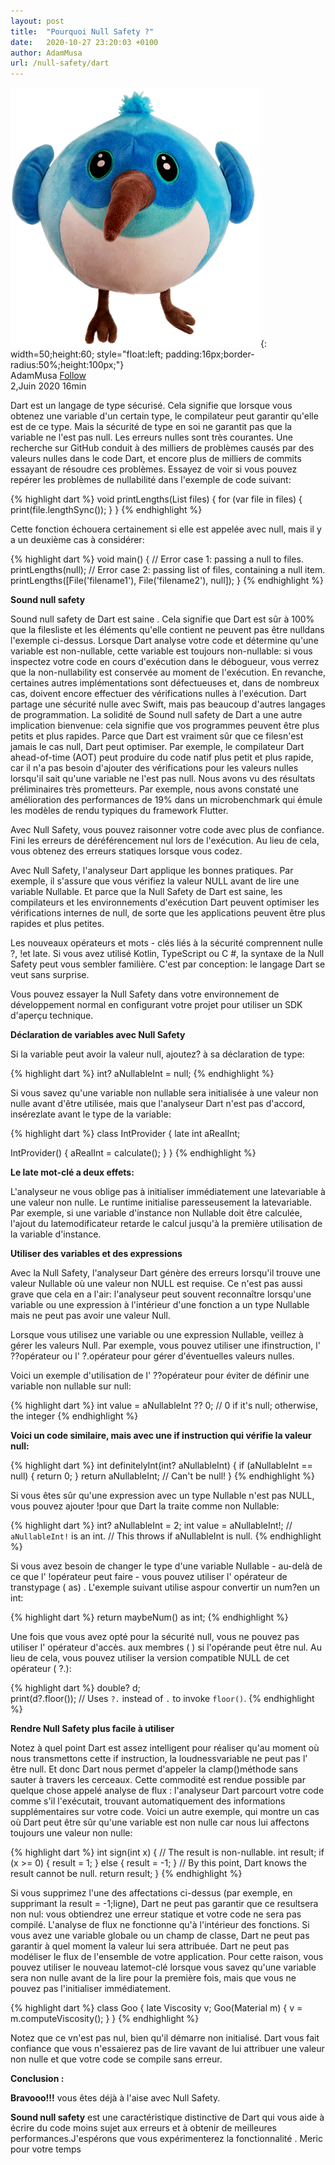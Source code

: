 ```yaml
---
layout: post
title:  "Pourquoi Null Safety ?"
date:   2020-10-27 23:20:03 +0100
author: AdamMusa
url: /null-safety/dart
---
```


![alt text](/assets/images/dart.png){: width=50;height:60; style="float:left; padding:16px;border-radius:50%;height:100px;"}
<br> AdamMusa [Follow](https://twitter.com/AdamMusaAly/)<br>
2,Juin 2020 16min


Dart est un langage de type sécurisé. Cela signifie que lorsque vous obtenez une variable d'un certain type, le compilateur peut garantir qu'elle est de ce type. Mais la sécurité de type en soi ne garantit pas que la variable ne l'est pas null.
Les erreurs nulles sont très courantes. Une recherche sur GitHub conduit à des milliers de problèmes causés par des valeurs nulles dans le code Dart, et encore plus de milliers de commits essayant de résoudre ces problèmes.
Essayez de voir si vous pouvez repérer les problèmes de nullabilité dans l'exemple de code suivant:

{% highlight dart %}
  void printLengths(List<File> files) {
  for (var file in files) {
    print(file.lengthSync());
  }
}
{% endhighlight %}

Cette fonction échouera certainement si elle est appelée avec null, mais il y a un deuxième cas à considérer:

{% highlight dart %}
 void main() {
  // Error case 1: passing a null to files.
  printLengths(null);
  // Error case 2: passing list of files, containing a null item.
  printLengths([File('filename1'), File('filename2'), null]);
}
{% endhighlight %}

**Sound null safety**

Sound null safety de Dart est saine . Cela signifie que Dart est sûr à 100% que la filesliste et les éléments qu'elle contient ne peuvent pas être nulldans l'exemple ci-dessus. Lorsque Dart analyse votre code et détermine qu'une variable est non-nullable, cette variable est toujours non-nullable: si vous inspectez votre code en cours d'exécution dans le débogueur, vous verrez que la non-nullability est conservée au moment de l'exécution. En revanche, certaines autres implémentations sont défectueuses et, dans de nombreux cas, doivent encore effectuer des vérifications nulles à l'exécution. Dart partage une sécurité nulle avec Swift, mais pas beaucoup d'autres langages de programmation.
La solidité de Sound null safety de Dart a une autre implication bienvenue: cela signifie que vos programmes peuvent être plus petits et plus rapides. Parce que Dart est vraiment sûr que ce filesn'est jamais le cas null, Dart peut optimiser. Par exemple, le compilateur Dart ahead-of-time (AOT) peut produire du code natif plus petit et plus rapide, car il n'a pas besoin d'ajouter des vérifications pour les valeurs nulles lorsqu'il sait qu'une variable ne l'est pas null.
Nous avons vu des résultats préliminaires très prometteurs. Par exemple, nous avons constaté une amélioration des performances de 19% dans un microbenchmark qui émule les modèles de rendu typiques du framework Flutter.

Avec Null Safety, vous pouvez raisonner votre code avec plus de confiance. Fini les erreurs de déréférencement nul lors de l'exécution. Au lieu de cela, vous obtenez des erreurs statiques lorsque vous codez.

Avec  Null Safety, l'analyseur Dart applique les bonnes pratiques. Par exemple, il s'assure que vous vérifiez la valeur NULL avant de lire une variable Nullable. Et parce que la  Null Safety de Dart est saine, les compilateurs et les environnements d'exécution Dart peuvent optimiser les vérifications internes de null, de sorte que les applications peuvent être plus rapides et plus petites.

Les nouveaux opérateurs et mots - clés liés à la sécurité comprennent nulle ?, !et late. Si vous avez utilisé Kotlin, TypeScript ou C #, la syntaxe de la  Null Safety peut vous sembler familière. C'est par conception: le langage Dart se veut sans surprise.

Vous pouvez essayer la Null Safety dans votre environnement de développement normal en configurant votre projet pour utiliser un SDK d'aperçu technique.

**Déclaration de variables avec Null Safety**

Si la variable peut avoir la valeur null, ajoutez? à sa déclaration de type:

{% highlight dart %}
    int? aNullableInt = null;
{% endhighlight %}

Si vous savez qu'une variable non nullable sera initialisée à une valeur non nulle avant d'être utilisée, mais que l'analyseur Dart n'est pas d'accord, insérezlate avant le type de la variable:

{% highlight dart %}
class IntProvider {
  late int aRealInt;
  
  IntProvider() {
    aRealInt = calculate();
  }
}
{% endhighlight %}

**Le late mot-clé a deux effets:**

L'analyseur ne vous oblige pas à initialiser immédiatement une latevariable à une valeur non nulle.
Le runtime initialise paresseusement la latevariable. Par exemple, si une variable d'instance non Nullable doit être calculée, l'ajout du latemodificateur retarde le calcul jusqu'à la première utilisation de la variable d'instance.

**Utiliser des variables et des expressions**

Avec la Null Safety, l'analyseur Dart génère des erreurs lorsqu'il trouve une valeur Nullable où une valeur non NULL est requise. Ce n'est pas aussi grave que cela en a l'air: l'analyseur peut souvent reconnaître lorsqu'une variable ou une expression à l'intérieur d'une fonction a un type Nullable mais ne peut pas avoir une valeur Null.

Lorsque vous utilisez une variable ou une expression Nullable, veillez à gérer les valeurs Null. Par exemple, vous pouvez utiliser une ifinstruction, l' ??opérateur ou l' ?.opérateur pour gérer d'éventuelles valeurs nulles.

Voici un exemple d'utilisation de l' ??opérateur pour éviter de définir une variable non nullable sur null:

{% highlight dart %}
int value = aNullableInt ?? 0; // 0 if it's null; otherwise, the integer
{% endhighlight %}

**Voici un code similaire, mais avec une if instruction qui vérifie la valeur null:**

{% highlight dart %}
int definitelyInt(int? aNullableInt) {
  if (aNullableInt == null) {
    return 0;
  }
  return aNullableInt; // Can't be null!
}
{% endhighlight %}

Si vous êtes sûr qu'une expression avec un type Nullable n'est pas NULL, vous pouvez ajouter !pour que Dart la traite comme non Nullable:

{% highlight dart %}
int? aNullableInt = 2;
int value = aNullableInt!; // `aNullableInt!` is an int.
// This throws if aNullableInt is null.
{% endhighlight %}

Si vous avez besoin de changer le type d'une variable Nullable - au-delà de ce que l' !opérateur peut faire - vous pouvez utiliser l' opérateur de transtypage ( as) . L'exemple suivant utilise aspour convertir un num?en un int:

{% highlight dart %}
return maybeNum() as int;
{% endhighlight %}

Une fois que vous avez opté pour la sécurité null, vous ne pouvez pas utiliser l' opérateur d'accès. aux membres ( ) si l'opérande peut être nul. Au lieu de cela, vous pouvez utiliser la version compatible NULL de cet opérateur ( ?.):

{% highlight dart %}
double? d;  
print(d?.floor()); // Uses `?.` instead of `.` to invoke `floor()`.
{% endhighlight %}

**Rendre Null Safety plus facile à utiliser**


Notez à quel point Dart est assez intelligent pour réaliser qu'au moment où nous transmettons cette if instruction, la loudnessvariable ne peut pas l' être null. Et donc Dart nous permet d'appeler la clamp()méthode sans sauter à travers les cerceaux. Cette commodité est rendue possible par quelque chose appelé analyse de flux : l'analyseur Dart parcourt votre code comme s'il l'exécutait, trouvant automatiquement des informations supplémentaires sur votre code.
Voici un autre exemple, qui montre un cas où Dart peut être sûr qu'une variable est non nulle car nous lui affectons toujours une valeur non nulle:

{% highlight dart %}
int sign(int x) {
  // The result is non-nullable.
  int result;
  if (x >= 0) {
    result = 1;
  } else {
    result = -1;
  }
  // By this point, Dart knows the result cannot be null.
  return result;
}
{% endhighlight %}

Si vous supprimez l'une des affectations ci-dessus (par exemple, en supprimant la result = -1;ligne), Dart ne peut pas garantir que ce resultsera non nul: vous obtiendrez une erreur statique et votre code ne sera pas compilé.
L'analyse de flux ne fonctionne qu'à l'intérieur des fonctions. Si vous avez une variable globale ou un champ de classe, Dart ne peut pas garantir à quel moment la valeur lui sera attribuée. Dart ne peut pas modéliser le flux de l'ensemble de votre application. Pour cette raison, vous pouvez utiliser le nouveau latemot-clé lorsque vous savez qu'une variable sera non nulle avant de la lire pour la première fois, mais que vous ne pouvez pas l'initialiser immédiatement.

{% highlight dart %}
class Goo {
  late Viscosity v;
  Goo(Material m) {
    v = m.computeViscosity();
  }
}
{% endhighlight %}

Notez que ce vn'est pas nul, bien qu'il démarre non initialisé. Dart vous fait confiance que vous n'essaierez pas de lire vavant de lui attribuer une valeur non nulle et que votre code se compile sans erreur.

**Conclusion :**

**Bravooo!!!** vous êtes déjà à l'aise avec Null Safety.

 **Sound null safety** est une caractéristique distinctive de Dart qui vous aide à écrire du code moins sujet aux erreurs et à obtenir de meilleures performances.J'espérons que vous expérimenterez la fonctionnalité . Meric pour votre temps